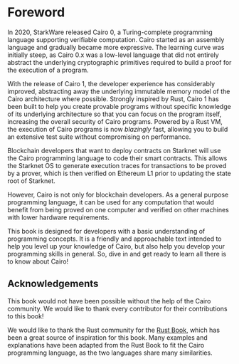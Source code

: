 # Foreword

In 2020, StarkWare released Cairo 0, a Turing-complete programming language supporting verifiable computation. Cairo started as an assembly language and gradually became more expressive. The learning curve was initially steep, as Cairo 0.x was a low-level language that did not entirely abstract the underlying cryptographic primitives required to build a proof for the execution of a program.

With the release of Cairo 1, the developer experience has considerably improved, abstracting away the underlying immutable memory model of the Cairo architecture where possible. Strongly inspired by Rust, Cairo 1 has been built to help you create provable programs without specific knowledge of its underlying architecture so that you can focus on the program itself, increasing the overall security of Cairo programs. Powered by a Rust VM, the execution of Cairo programs is now _blazingly_ fast, allowing you to build an extensive test suite without compromising on performance.

Blockchain developers that want to deploy contracts on Starknet will use the Cairo programming language to code their smart contracts. This allows the Starknet OS to generate execution traces for transactions to be proved by a prover, which is then verified on Ethereum L1 prior to updating the state root of Starknet.

However, Cairo is not only for blockchain developers. As a general purpose programming language, it can be used for any computation that would benefit from being proved on one computer and verified on other machines with lower hardware requirements.

This book is designed for developers with a basic understanding of programming concepts. It is a friendly and approachable text intended to help you level up your knowledge of Cairo, but also help you develop your programming skills in general. So, dive in and get ready to learn all there is to know about Cairo!

## Acknowledgements

This book would not have been possible without the help of the Cairo community. We would like to thank every contributor for their contributions to this book!

We would like to thank the Rust community for the [Rust Book][doc rust], which has been a great source of inspiration for this book. Many examples and explanations have been adapted from the Rust Book to fit the Cairo programming language, as the two languages share many similarities.

[doc rust]: https://doc.rust-lang.org/book/